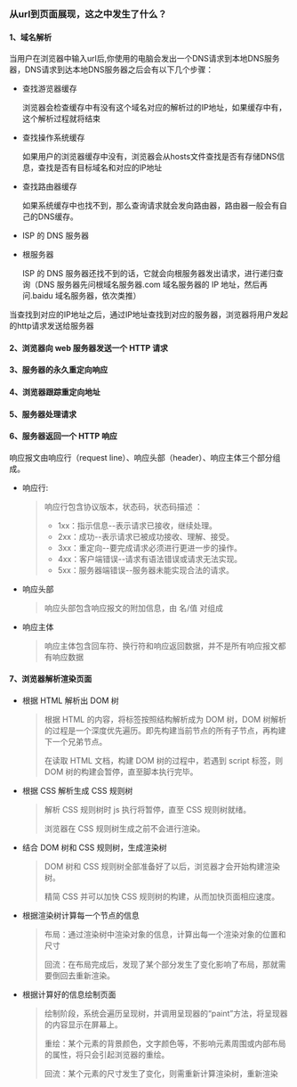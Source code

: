 ### 从url到页面展现，这之中发生了什么？

#### 1、域名解析

当用户在浏览器中输入url后,你使用的电脑会发出一个DNS请求到本地DNS服务器，DNS请求到达本地DNS服务器之后会有以下几个步骤：

+ 查找游览器缓存  

  浏览器会检查缓存中有没有这个域名对应的解析过的IP地址，如果缓存中有，这个解析过程就将结束

+ 查找操作系统缓存

  如果用户的浏览器缓存中没有，浏览器会从hosts文件查找是否有存储DNS信息，查找是否有目标域名和对应的IP地址

+ 查找路由器缓存

  如果系统缓存中也找不到，那么查询请求就会发向路由器，路由器一般会有自己的DNS缓存。

+ ISP 的 DNS 服务器

+ 根服务器

  ISP 的 DNS 服务器还找不到的话，它就会向根服务器发出请求，进行递归查询（DNS 服务器先问根域名服务器.com 域名服务器的 IP 地址，然后再问.baidu 域名服务器，依次类推）

当查找到对应的IP地址之后，通过IP地址查找到对应的服务器，浏览器将用户发起的http请求发送给服务器

#### 2、浏览器向 web 服务器发送一个 HTTP 请求

#### 3、服务器的永久重定向响应

#### 4、浏览器跟踪重定向地址

#### 5、服务器处理请求

#### 6、服务器返回一个 HTTP 响应　

响应报文由响应行（request line）、响应头部（header）、响应主体三个部分组成。

+ 响应行:

  > 响应行包含协议版本，状态码，状态码描述 ：
  >
  > + 1xx：指示信息--表示请求已接收，继续处理。
  > + 2xx：成功--表示请求已被成功接收、理解、接受。
  > + 3xx：重定向--要完成请求必须进行更进一步的操作。
  > + 4xx：客户端错误--请求有语法错误或请求无法实现。
  > + 5xx：服务器端错误--服务器未能实现合法的请求。

+ 响应头部

  > 响应头部包含响应报文的附加信息，由 名/值 对组成

+ 响应主体

  > 响应主体包含回车符、换行符和响应返回数据，并不是所有响应报文都有响应数据

#### 7、浏览器解析渲染页面

- 根据 HTML 解析出 DOM 树

  > 根据 HTML 的内容，将标签按照结构解析成为 DOM 树，DOM 树解析的过程是一个深度优先遍历。即先构建当前节点的所有子节点，再构建下一个兄弟节点。
  >
  > 在读取 HTML 文档，构建 DOM 树的过程中，若遇到 script 标签，则 DOM 树的构建会暂停，直至脚本执行完毕。

- 根据 CSS 解析生成 CSS 规则树

  > 解析 CSS 规则树时 js 执行将暂停，直至 CSS 规则树就绪。
  >
  > 浏览器在 CSS 规则树生成之前不会进行渲染。

- 结合 DOM 树和 CSS 规则树，生成渲染树

  > DOM 树和 CSS 规则树全部准备好了以后，浏览器才会开始构建渲染树。
  >
  > 精简 CSS 并可以加快 CSS 规则树的构建，从而加快页面相应速度。

- 根据渲染树计算每一个节点的信息

  > 布局：通过渲染树中渲染对象的信息，计算出每一个渲染对象的位置和尺寸
  >
  > 回流：在布局完成后，发现了某个部分发生了变化影响了布局，那就需要倒回去重新渲染。

- 根据计算好的信息绘制页面

  > 绘制阶段，系统会遍历呈现树，并调用呈现器的“paint”方法，将呈现器的内容显示在屏幕上。
  >
  > 重绘：某个元素的背景颜色，文字颜色等，不影响元素周围或内部布局的属性，将只会引起浏览器的重绘。
  >
  > 回流：某个元素的尺寸发生了变化，则需重新计算渲染树，重新渲染

